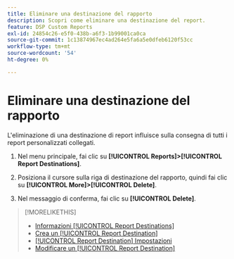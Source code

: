 ```yaml
---
title: Eliminare una destinazione del rapporto
description: Scopri come eliminare una destinazione del report.
feature: DSP Custom Reports
exl-id: 24854c26-e5f0-438b-a6f3-1b99001ca0ca
source-git-commit: 1c13874967ec4ad264e5fa6a5e0dfeb6120f53cc
workflow-type: tm+mt
source-wordcount: '54'
ht-degree: 0%

---
```


# Eliminare una destinazione del rapporto

L&#39;eliminazione di una destinazione di report influisce sulla consegna di tutti i report personalizzati collegati.

1. Nel menu principale, fai clic su **[!UICONTROL Reports]>[!UICONTROL Report Destinations]**.

1. Posiziona il cursore sulla riga di destinazione del rapporto, quindi fai clic su **[!UICONTROL More]>[!UICONTROL Delete]**.

1. Nel messaggio di conferma, fai clic su **[!UICONTROL Delete]**.

>[!MORELIKETHIS]
>
>* [Informazioni [!UICONTROL Report Destinations]](/help/dsp/reports/report-destinations/report-destination-about.md)
>* [Crea un [!UICONTROL Report Destination]](/help/dsp/reports/report-destinations/report-destination-create.md)
>* [[!UICONTROL Report Destination] Impostazioni](/help/dsp/reports/report-destinations/report-destination-settings.md)
>* [Modificare un [!UICONTROL Report Destination]](/help/dsp/reports/report-destinations/report-destination-edit.md)

